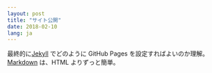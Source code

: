 ```yaml
---
layout: post
title: "サイト公開"
date: 2018-02-10
lang: ja
---
```


最終的に[Jekyll](http://jekyllrb.com) でどのように GitHub Pages を設定すればよいのか理解。
[Markdown](https://daringfireball.net/projects/markdown/) は、HTML よりずっと簡単。
